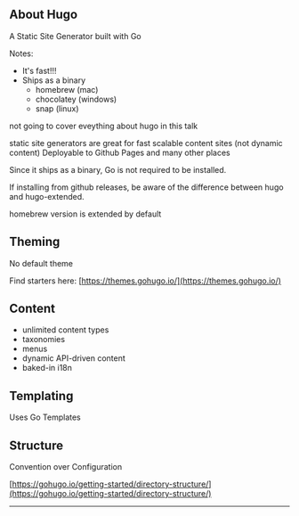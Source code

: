 ## About Hugo

A Static Site Generator built with Go

Notes:

- It's fast!!!
- Ships as a binary
  - homebrew (mac)
  - chocolatey (windows)
  - snap (linux)

<div class="notes">
not going to cover eveything about hugo in this talk

static site generators are great for fast scalable content sites (not dynamic content)
Deployable to Github Pages and many other places

Since it ships as a binary, Go is not required to be installed.

If installing from github releases, be aware of the difference between hugo and hugo-extended.

homebrew version is extended by default

</div>

## Theming

No default theme

Find starters here: [https://themes.gohugo.io/](https://themes.gohugo.io/)

## Content

- unlimited content types
- taxonomies
- menus
- dynamic API-driven content
- baked-in i18n

## Templating

Uses Go Templates

## Structure

Convention over Configuration

[https://gohugo.io/getting-started/directory-structure/](https://gohugo.io/getting-started/directory-structure/)

---
